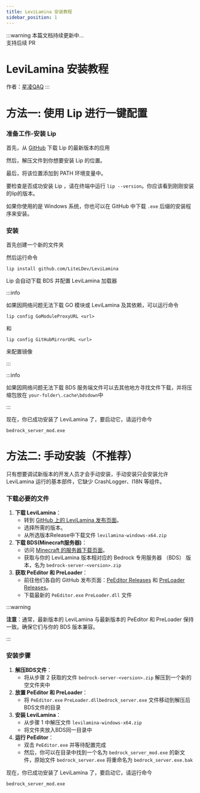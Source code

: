 ```yaml
---
title: LeviLamina 安装教程
sidebar_position: 1
---
```


:::warning
本篇文档持续更新中...<br />
支持后续 PR

# LeviLamina 安装教程

作者：[星凌QAQ](https://github.com/XingLingQAQ)
:::

   

# 方法一: 使用 Lip 进行一键配置


### 准备工作-安装 Lip

首先，从 [GitHub](https://github.com/lippkg/lip/releases/latest) 下载 Lip 的最新版本的应用

然后，解压文件到你想要安装 Lip 的位置。

最后，将该位置添加到 PATH 环境变量中。

要检查是否成功安装 Lip ，请在终端中运行 `lip --version`。你应该看到刚刚安装的lip的版本。

如果你使用的是 Windows 系统，你也可以在 GitHub 中下载 `.exe` 后缀的安装程序来安装。


### 安装

首先创建一个新的文件夹

然后运行命令

```
lip install github.com/LiteLDev/LeviLamina
```

Lip 会自动下载 BDS 并配置 LeviLamina 加载器

:::info

如果因网络问题无法下载 GO 模块或 LeviLamina 及其依赖，可以运行命令

```
lip config GoModuleProxyURL <url>
```

和

```
lip config GitHubMirrorURL <url>
```

来配置镜像

:::

:::info

如果因网络问题无法下载 BDS 服务端文件可以去其他地方寻找文件下载，并将压缩包放在 `your-folder\.cache\bdsdown`中

:::

现在，你已成功安装了 LeviLamina 了，要启动它，请运行命今

```
bedrock_server_mod.exe
```





# 方法二: 手动安装（不推荐）

只有想要调试新版本的开发人员才会手动安装，手动安装只会安装允许 LeviLamina 运行的基本部件，它缺少 CrashLogger、I18N 等组件。

### 下载必要的文件

1. ​**下载 LeviLamina**​：
   * 转到 [GitHub 上的 LeviLamina 发布页面](https://github.com/LiteLDev/LeviLamina/releases)。
   * 选择所需的版本。
   * 从所选版本Release中下载文件 `levilamina-windows-x64.zip`
2. ​**下载 BDS(Minecraft服务器)**​：
   * 访问 [Minecraft 的服务器下载页面](https://www.minecraft.net/en-us/download/server/bedrock)。
   * 获取与你的 LeviLamina 版本相对应的 Bedrock 专用服务器 （BDS） 版本，名为 
   `bedrock-server-<version>.zip`
3. ​**获取 PeEditor 和 PreLoader**​：
   * 前往他们各自的 GitHub 发布页面：[PeEditor Releases](https://github.com/LiteLDev/PeEditor/releases) 和 [PreLoader Releases](https://github.com/LiteLDev/PreLoader/releases)。
   * 下载最新的 `PeEditor.exe` ​`PreLoader.dll` 文件

:::warning

​**注意**​：通常，最新版本的 LeviLamina 与最新版本的 PeEditor 和 PreLoader 保持一致。确保它们与你的 BDS 版本兼容。

:::

### 安装步骤

1. ​**解压BDS文件**​：
   * 将从步骤 2 获取的文件 `bedrock-server-<version>.zip` 解压到一个新的空文件夹中
2. ​**放置 PeEditor 和 PreLoader**​：
   * 将 `PeEditor.exe` ​`PreLoader.dll`​ `bedrock_server.exe` 文件移动到解压后BDS文件的目录
3. ​**安装 LeviLamina**​：
   * 从步骤 1 中解压文件 `levilamina-windows-x64.zip`
   * 将文件夹放入BDS同一目录中
4. ​**运行 PeEditor**​：
   * 双击 `PeEditor.exe` 并等待配置完成
   * 然后，你可以在目录中找到一个名为 `bedrock_server_mod.exe` 的新文件，原始文件 `bedrock_server.exe` 将重命名为 `bedrock_server.exe.bak`

现在，你已成功安装了 LeviLamina 了，要启动它，请运行命今

```
bedrock_server_mod.exe
```

